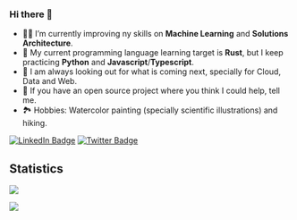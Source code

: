### Hi there 👋

- 🧑‍🔬 I’m currently improving ny skills on **Machine Learning** and **Solutions Architecture**.
- 🌱 My current programming language learning target is **Rust**, but I keep practicing **Python** and **Javascript**/**Typescript**.
- 🔭 I am always looking out for what is coming next, specially for Cloud, Data and Web.
- 👯 If you have an open source project where you think I could help, tell me.
- 🏞 Hobbies: Watercolor painting (specially scientific illustrations) and hiking.


[![LinkedIn Badge](https://img.shields.io/badge/LinkedIn-Profile-informational?style=flat&logo=linkedin&logoColor=white&color=0D76A8)](https://www.linkedin.com/in/nunobarreto/)
[![Twitter Badge](https://img.shields.io/badge/Twitter-Profile-informational?style=flat&logo=twitter&logoColor=white&color=1CA2F1)](https://twitter.com/nbarr)

## Statistics
<p>
  <img align="center" src="https://github-readme-stats.vercel.app/api/top-langs/?username=washimimizuku&layout=compact&langs_count=6&hide=CSS,SCSS,HTML,EJS,Twig,Jinja,Smarty,Handlebars,Hack,Jupyter+Notebook&title_color=f3b745&text_color=fff&icon_color=f3b745&bg_color=14171A" />
</p>
<p>
  <img align="center" src="https://github-readme-stats.vercel.app/api?username=washimimizuku&show_icons=true&theme=radical" />
</p>
